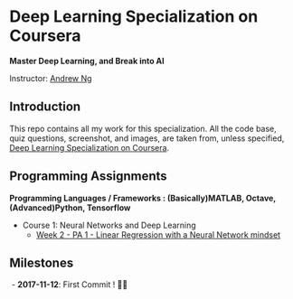 # Deep Learning Specialization on Coursera

**Master Deep Learning, and Break into AI**

Instructor: [Andrew Ng](http://www.andrewng.org/)

## Introduction

This repo contains all my work for this specialization. All the code base, quiz questions, screenshot, and images, are taken from, unless specified, [Deep Learning Specialization on Coursera](https://www.coursera.org/specializations/deep-learning).

## Programming Assignments

**Programming Languages / Frameworks : (Basically)MATLAB, Octave, (Advanced)Python, Tensorflow**

- Course 1: Neural Networks and Deep Learning
  - [Week 2 - PA 1 - Linear Regression with a Neural Network mindset](https://github.com/gicheonkang/deep-learning-coursera/tree/master/week2)

## Milestones

  - **2017-11-12**: First Commit ! ✌🏻
